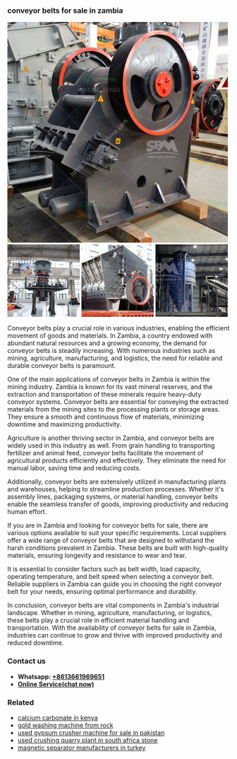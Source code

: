 <h3>conveyor belts for sale in zambia</h3><img src='1708497413.jpg' alt=''><p>Conveyor belts play a crucial role in various industries, enabling the efficient movement of goods and materials. In Zambia, a country endowed with abundant natural resources and a growing economy, the demand for conveyor belts is steadily increasing. With numerous industries such as mining, agriculture, manufacturing, and logistics, the need for reliable and durable conveyor belts is paramount.</p><p>One of the main applications of conveyor belts in Zambia is within the mining industry. Zambia is known for its vast mineral reserves, and the extraction and transportation of these minerals require heavy-duty conveyor systems. Conveyor belts are essential for conveying the extracted materials from the mining sites to the processing plants or storage areas. They ensure a smooth and continuous flow of materials, minimizing downtime and maximizing productivity.</p><p>Agriculture is another thriving sector in Zambia, and conveyor belts are widely used in this industry as well. From grain handling to transporting fertilizer and animal feed, conveyor belts facilitate the movement of agricultural products efficiently and effectively. They eliminate the need for manual labor, saving time and reducing costs.</p><p>Additionally, conveyor belts are extensively utilized in manufacturing plants and warehouses, helping to streamline production processes. Whether it's assembly lines, packaging systems, or material handling, conveyor belts enable the seamless transfer of goods, improving productivity and reducing human effort.</p><p>If you are in Zambia and looking for conveyor belts for sale, there are various options available to suit your specific requirements. Local suppliers offer a wide range of conveyor belts that are designed to withstand the harsh conditions prevalent in Zambia. These belts are built with high-quality materials, ensuring longevity and resistance to wear and tear.</p><p>It is essential to consider factors such as belt width, load capacity, operating temperature, and belt speed when selecting a conveyor belt. Reliable suppliers in Zambia can guide you in choosing the right conveyor belt for your needs, ensuring optimal performance and durability.</p><p>In conclusion, conveyor belts are vital components in Zambia's industrial landscape. Whether in mining, agriculture, manufacturing, or logistics, these belts play a crucial role in efficient material handling and transportation. With the availability of conveyor belts for sale in Zambia, industries can continue to grow and thrive with improved productivity and reduced downtime.</p><h3>Contact us</h3><ul><li><strong>Whatsapp:&nbsp;<a href="https://wa.me/8613661969651">+8613661969651</a></strong></li><li><a href="https://swt.shibang-china.com/?git&amp;zhl&amp;conveyor belts for sale in zambia"><strong>Online Service(chat now)</strong></a></li></ul><h3>Related</h3><ul><li><a href='calcium carbonate in kenya.md'>calcium carbonate in kenya</a></li><li><a href='gold washing machine from rock.md'>gold washing machine from rock</a></li><li><a href='used gypsum crusher machine for sale in pakistan.md'>used gypsum crusher machine for sale in pakistan</a></li><li><a href='used crushing quarry plant in south africa stone.md'>used crushing quarry plant in south africa stone</a></li><li><a href='magnetic separator manufacturers in turkey.md'>magnetic separator manufacturers in turkey</a></li></ul>